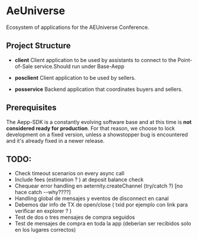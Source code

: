 # AeUniverse

Ecosystem of applications for the AEUniverse Conference.

## Project Structure

* **client** Client application to be used by assistants to connect to the Point-of-Sale service.Should run under Base-Aepp

* **posclient** Client application to be used by sellers.

* **posservice** Backend application that coordinates buyers and sellers.

## Prerequisites

The Aepp-SDK is a constantly evolving software base and at this time is **not considered ready for production**. For that reason, we choose to lock development on a fixed version, unless a showstopper bug is encountered and it's already fixed in a newer release.
  
## TODO:

* Check timeout scenarios on every async call
* Include  fees (estimation ? ) at deposit balance check 
* Chequear error handling en aeternity.createChannel (try/catch ?) [no hace catch --why????]
* Handling global de mensajes y eventos de disconnect en canal
* Debemos dar info de TX de open/close ( txid por ejemplo con link para verificar en explorer ? )
* Test de dos o tres mensajes de compra seguidos
* Test de mensajes de compra en toda la app (deberian ser recibidos solo en los lugares correctos)


